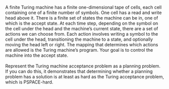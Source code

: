 

A finite Turing machine has a finite one-dimensional tape of cells, each
cell containing one of a finite number of symbols. One cell has a read
and write head above it. There is a finite set of states the machine can
be in, one of which is the accept state. At each time step, depending on
the symbol on the cell under the head and the machine’s current state,
there are a set of actions we can choose from. Each action involves
writing a symbol to the cell under the head, transitioning the machine
to a state, and optionally moving the head left or right. The mapping
that determines which actions are allowed is the Turing machine’s
program. Your goal is to control the machine into the accept state.<br>
<br>
Represent the Turing machine acceptance problem as a planning problem.
If you can do this, it demonstrates that determining whether a planning
problem has a solution is at least as hard as the Turing acceptance
problem, which is PSPACE-hard.<br>
